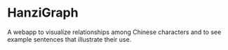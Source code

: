# HanziGraph
A webapp to visualize relationships among Chinese characters and to see example sentences that illustrate their use.

